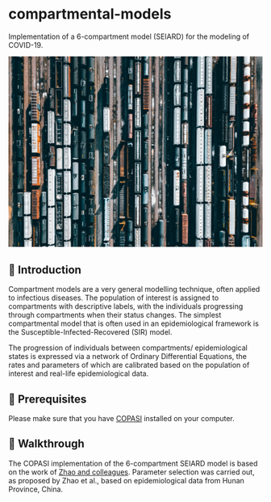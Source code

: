 # compartmental-models

Implementation of a 6-compartment model (SEIARD) for the modeling of COVID-19.

![Trains](/aes/trains.jpg)

## 📗 Introduction

Compartment models are a very general modelling technique, often applied to infectious diseases. The population of interest is assigned to compartments with descriptive labels, with the individuals progressing through compartments when their status changes. The simplest compartmental model that is often used in an epidemiological framework is the Susceptible-Infected-Recovered (SIR) model. 

The progression of individuals between compartments/ epidemiological states is expressed via a network of Ordinary Differential Equations, the rates and parameters of which are calibrated based on the population of interest and real-life epidemiological data.

## 🔑 Prerequisites

Please make sure that you have [COPASI](http://copasi.org) installed on your computer.

## 👟 Walkthrough

The COPASI implementation of the 6-compartment SEIARD model is based on the work of [Zhao and colleagues](10.1186/s40249-020-00735-x). Parameter selection was carried out, as proposed by Zhao et al., based on epidemiological data from Hunan Province, China. 
